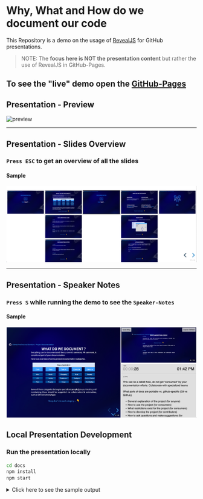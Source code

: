 # Why, What and How do we document our code

This Repository is a demo on the usage of [RevealJS](https://revealjs.com) for GitHub presentations.

>NOTE: The **focus here is NOT the presentation content** but rather the use of RevealJS in GitHub-Pages.

## To see the "live" demo open the [GitHub-Pages](https://jefeish.github.io/why-what-how-to-document_presentation-demo/)

## Presentation - Preview

![preview](docs/images/preview.gif)

---

## Presentation - Slides Overview

### `Press ESC` to get an overview of all the slides

#### Sample

![overview](docs/images/slides-overview.png)

---

## Presentation - Speaker Notes

### `Press S` while running the demo to see the `Speaker-Notes`

#### Sample

![speaker-notes](docs/images/speaker-notes.png)

## Local Presentation Development

### Run the presentation locally

```bash
cd docs
npm install
npm start

```

<details><summary>Click here to see the sample output</summary>

```bash
> reveal.js@4.3.0 start
> gulp serve

[14:09:17] Using gulpfile ~/projects/why-what-how-to-document_presentation-demo/docs/gulpfile.js
[14:09:17] Starting 'serve'...
[14:09:17] Starting server...
[14:09:17] Server started http://localhost:8000
[14:09:17] LiveReload started on port 35729
[14:09:17] Running server
```

<details>

---
